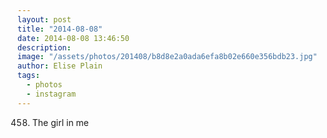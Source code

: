 ```yaml
---
layout: post
title: "2014-08-08"
date: 2014-08-08 13:46:50
description: 
image: "/assets/photos/201408/b8d8e2a0ada6efa8b02e660e356bdb23.jpg"
author: Elise Plain
tags: 
  - photos
  - instagram
---
```


458. The girl in me
<p></p>
